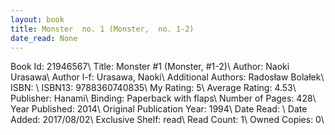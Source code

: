 ```yaml
---
layout: book
title: Monster  no. 1 (Monster,  no. 1-2)
date_read: None
---
```


Book Id: 21946567\ 
Title: Monster #1 (Monster, #1-2)\ 
Author: Naoki Urasawa\ 
Author l-f: Urasawa, Naoki\ 
Additional Authors: Radosław Bolałek\ 
ISBN: \ 
ISBN13: 9788360740835\ 
My Rating: 5\ 
Average Rating: 4.53\ 
Publisher: Hanami\ 
Binding: Paperback with flaps\ 
Number of Pages: 428\ 
Year Published: 2014\ 
Original Publication Year: 1994\ 
Date Read: \ 
Date Added: 2017/08/02\ 
Exclusive Shelf: read\ 
Read Count: 1\ 
Owned Copies: 0\ 

